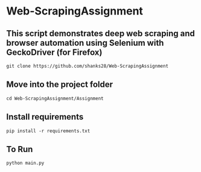 # Web-ScrapingAssignment
## This script demonstrates deep web scraping and browser automation using Selenium with GeckoDriver (for Firefox)
```git clone https://github.com/shanks28/Web-ScrapingAssignment```
## Move into the project folder
```cd Web-ScrapingAssignment/Assignment```
## Install requirements 
```pip install -r requirements.txt```
## To Run 
```python main.py```
